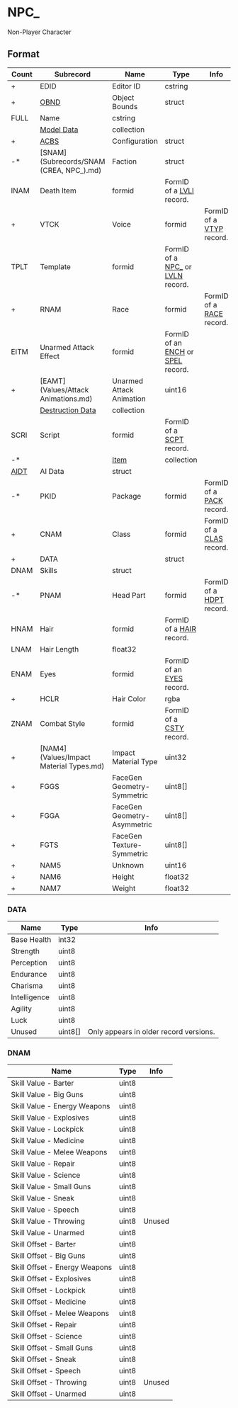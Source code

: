 NPC_
====

Non-Player Character

## Format

Count | Subrecord | Name | Type | Info
------|-------|------|------|-----
+ | EDID | Editor ID | cstring |
+ | [OBND](Subrecords/OBND.md) | Object Bounds | struct |
 | FULL | Name | cstring |
 | | [Model Data](Subrecords/Model.md) | collection |
+ | [ACBS](Subrecords/ACBS.md) | Configuration | struct |
-* | [SNAM](Subrecords/SNAM (CREA, NPC_).md) | Faction | struct |
 | INAM | Death Item | formid | FormID of a [LVLI](LVLI.md) record.
+ | VTCK | Voice | formid | FormID of a [VTYP](VTYP.md) record.
 | TPLT | Template | formid | FormID of a [NPC_](NPC_.md) or [LVLN](LVLN.md) record.
+ | RNAM | Race | formid | FormID of a [RACE](RACE.md) record.
 | EITM | Unarmed Attack Effect | formid | FormID of an [ENCH](ENCH.md) or [SPEL](SPEL.md) record.
+ | [EAMT](Values/Attack Animations.md) | Unarmed Attack Animation | uint16 |
 | | [Destruction Data](Subrecords/Destruction.md) | collection |
 | SCRI | Script | formid | FormID of a [SCPT](SCPT.md) record.
-* | | [Item](Subrecords/Item.md) | collection |
 | [AIDT](Subrecords/AIDT.md) | AI Data | struct |
-* | PKID | Package | formid | FormID of a [PACK](PACK.md) record.
+ | CNAM | Class | formid | FormID of a [CLAS](CLAS.md) record.
+ | DATA | | struct |
 | DNAM | Skills | struct |
-* | PNAM | Head Part | formid | FormID of a [HDPT](HDPT.md) record.
 | HNAM | Hair | formid | FormID of a [HAIR](HAIR.md) record.
 | LNAM | Hair Length | float32 |
 | ENAM | Eyes | formid | FormID of an [EYES](EYES.md) record.
+ | HCLR | Hair Color | rgba |
 | ZNAM | Combat Style | formid | FormID of a [CSTY](CSTY.md) record.
+ | [NAM4](Values/Impact Material Types.md) | Impact Material Type | uint32 |
+ | FGGS | FaceGen Geometry-Symmetric | uint8[] |
+ | FGGA | FaceGen Geometry-Asymmetric | uint8[] |
+ | FGTS | FaceGen Texture-Symmetric | uint8[] |
+ | NAM5 | Unknown | uint16 |
+ | NAM6 | Height | float32 |
+ | NAM7 | Weight | float32 |

### DATA

Name | Type | Info
-----|------|-----
Base Health | int32 |
Strength | uint8 |
Perception | uint8 |
Endurance | uint8 |
Charisma | uint8 |
Intelligence | uint8 |
Agility | uint8 |
Luck | uint8 |
Unused | uint8[] | Only appears in older record versions.

### DNAM

Name | Type | Info
-----|------|-----
Skill Value - Barter | uint8 |
Skill Value - Big Guns | uint8 |
Skill Value - Energy Weapons | uint8 |
Skill Value - Explosives | uint8 |
Skill Value - Lockpick | uint8 |
Skill Value - Medicine | uint8 |
Skill Value - Melee Weapons | uint8 |
Skill Value - Repair | uint8 |
Skill Value - Science | uint8 |
Skill Value - Small Guns | uint8 |
Skill Value - Sneak | uint8 |
Skill Value - Speech | uint8 |
Skill Value - Throwing | uint8 | Unused
Skill Value - Unarmed | uint8 |
Skill Offset - Barter | uint8 |
Skill Offset - Big Guns | uint8 |
Skill Offset - Energy Weapons | uint8 |
Skill Offset - Explosives | uint8 |
Skill Offset - Lockpick | uint8 |
Skill Offset - Medicine | uint8 |
Skill Offset - Melee Weapons | uint8 |
Skill Offset - Repair | uint8 |
Skill Offset - Science | uint8 |
Skill Offset - Small Guns | uint8 |
Skill Offset - Sneak | uint8 |
Skill Offset - Speech | uint8 |
Skill Offset - Throwing | uint8 | Unused
Skill Offset - Unarmed | uint8 |
